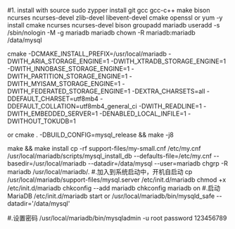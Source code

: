 #1. install with source
sudo zypper install git gcc gcc-c++ make bison ncurses ncurses-devel zlib-devel libevent-devel cmake openssl
or yum -y install cmake ncurses ncurses-devel bison 
groupadd mariadb
useradd -s /sbin/nologin -M -g mariadb mariadb
chown -R mariadb:mariadb /data/mysql

cmake -DCMAKE_INSTALL_PREFIX=/usr/local/mariadb -DWITH_ARIA_STORAGE_ENGINE=1 -DWITH_XTRADB_STORAGE_ENGINE=1 -DWITH_INNOBASE_STORAGE_ENGINE=1 -DWITH_PARTITION_STORAGE_ENGINE=1 -DWITH_MYISAM_STORAGE_ENGINE=1 -DWITH_FEDERATED_STORAGE_ENGINE=1 -DEXTRA_CHARSETS=all -DDEFAULT_CHARSET=utf8mb4 -DDEFAULT_COLLATION=utf8mb4_general_ci -DWITH_READLINE=1 -DWITH_EMBEDDED_SERVER=1 -DENABLED_LOCAL_INFILE=1 -DWITHOUT_TOKUDB=1

or 
cmake . -DBUILD_CONFIG=mysql_release && make -j8


make && make install
cp -rf support-files/my-small.cnf /etc/my.cnf
/usr/local/mariadb/scripts/mysql_install_db --defaults-file=/etc/my.cnf --basedir=/usr/local/mariadb --datadir=/data/mysql --user=mariadb
chgrp -R mariadb /usr/local/mariadb/.
#.加入到系统启动中，开机自启动
cp /usr/local/mariadb/support-files/mysql.server /etc/init.d/mariadb
chmod +x /etc/init.d/mariadb
chkconfig --add mariadb
chkconfig mariadb on
#.启动MariaDB
/etc/init.d/mariadb start
or 
/usr/local/mariadb/bin/mysqld_safe --datadir='/data/mysql'

#.设置密码
/usr/local/mariadb/bin/mysqladmin -u root password 123456789


